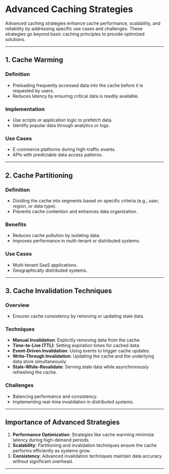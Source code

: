 # **Advanced Caching Strategies**

Advanced caching strategies enhance cache performance, scalability, and reliability by addressing specific use cases and challenges. These strategies go beyond basic caching principles to provide optimized solutions.

---

## **1. Cache Warming**

### **Definition**
- Preloading frequently accessed data into the cache before it is requested by users.
- Reduces latency by ensuring critical data is readily available.

### **Implementation**
- Use scripts or application logic to prefetch data.
- Identify popular data through analytics or logs.

### **Use Cases**
- E-commerce platforms during high-traffic events.
- APIs with predictable data access patterns.

---

## **2. Cache Partitioning**

### **Definition**
- Dividing the cache into segments based on specific criteria (e.g., user, region, or data type).
- Prevents cache contention and enhances data organization.

### **Benefits**
- Reduces cache pollution by isolating data.
- Improves performance in multi-tenant or distributed systems.

### **Use Cases**
- Multi-tenant SaaS applications.
- Geographically distributed systems.

---

## **3. Cache Invalidation Techniques**

### **Overview**
- Ensures cache consistency by removing or updating stale data.

### **Techniques**
- **Manual Invalidation**: Explicitly removing data from the cache.
- **Time-to-Live (TTL)**: Setting expiration times for cached data.
- **Event-Driven Invalidation**: Using events to trigger cache updates.
- **Write-Through Invalidation**: Updating the cache and the underlying data store simultaneously.
- **Stale-While-Revalidate**: Serving stale data while asynchronously refreshing the cache.

### **Challenges**
- Balancing performance and consistency.
- Implementing real-time invalidation in distributed systems.

---

## **Importance of Advanced Strategies**

1. **Performance Optimization**: Strategies like cache warming minimize latency during high-demand periods.
2. **Scalability**: Partitioning and invalidation techniques ensure the cache performs efficiently as systems grow.
3. **Consistency**: Advanced invalidation techniques maintain data accuracy without significant overhead.

---
